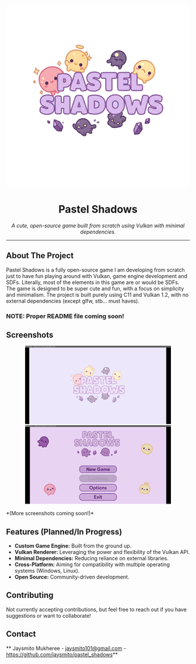 <p align="center">
  <img src="./assets/splash.png" alt="Pastel Shadows Banner" width="500"/>
</p>

<h1 align="center">Pastel Shadows</h1>

<p align="center">
  <i>A cute, open-source game built from scratch using Vulkan with minimal dependencies.</i>
</p>

---

## About The Project

Pastel Shadows is a fully open-source game I am developing from scratch just to have fun playing around with Vulkan, game engine development and SDFs. Literally, most of the elements in this game are or would be SDFs. The game is designed to be super cute and fun, with a focus on simplicity and minimalism. The project is built purely using C11 and Vulkan 1.2, with no external dependencies (except glfw, stb... must haves).

### NOTE: Proper README file coming soon!

## Screenshots

<p align="center">
  <img src="./images/00_splashScreen.png" alt="Splash Screen" width="400"/>
  <img src="./images/01_mainMenu.png" alt="Main Menu" width="400"/>
</p>
*(More screenshots coming soon!)*

## Features (Planned/In Progress)

*   **Custom Game Engine:** Built from the ground up.
*   **Vulkan Renderer:** Leveraging the power and flexibility of the Vulkan API.
*   **Minimal Dependencies:** Reducing reliance on external libraries.
*   **Cross-Platform:** Aiming for compatibility with multiple operating systems (Windows, Linux).
*   **Open Source:** Community-driven development.


## Contributing

Not currently accepting contributions, but feel free to reach out if you have suggestions or want to collaborate!

## Contact

** Jaysmito Mukheree - jaysmito101@gmail.com - https://github.com/jaysmito/pastel_shadows**